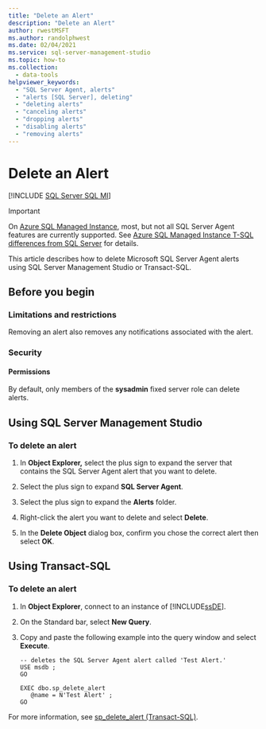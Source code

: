 ```yaml
---
title: "Delete an Alert"
description: "Delete an Alert"
author: rwestMSFT
ms.author: randolphwest
ms.date: 02/04/2021
ms.service: sql-server-management-studio
ms.topic: how-to
ms.collection:
  - data-tools
helpviewer_keywords:
  - "SQL Server Agent, alerts"
  - "alerts [SQL Server], deleting"
  - "deleting alerts"
  - "canceling alerts"
  - "dropping alerts"
  - "disabling alerts"
  - "removing alerts"
---
```


# Delete an Alert

[!INCLUDE [SQL Server SQL MI](../includes/applies-to-version/sql-asdbmi.md)]

> [!IMPORTANT]
> On [Azure SQL Managed Instance](/azure/sql-database/sql-database-managed-instance), most, but not all SQL Server Agent features are currently supported. See [Azure SQL Managed Instance T-SQL differences from SQL Server](/azure/sql-database/sql-database-managed-instance-transact-sql-information#sql-server-agent) for details.

This article describes how to delete Microsoft SQL Server Agent alerts using SQL Server Management Studio or Transact-SQL.

## <a name="BeforeYouBegin"></a>Before you begin

### <a name="Restrictions"></a>Limitations and restrictions

Removing an alert also removes any notifications associated with the alert.

### <a name="Security"></a>Security

#### <a name="Permissions"></a>Permissions

By default, only members of the **sysadmin** fixed server role can delete alerts.  

## <a name="SSMSProcedure"></a>Using SQL Server Management Studio

### To delete an alert

1. In **Object Explorer,** select the plus sign to expand the server that contains the SQL Server Agent alert that you want to delete.

2. Select the plus sign to expand **SQL Server Agent**.

3. Select the plus sign to expand the **Alerts** folder.

4. Right-click the alert you want to delete and select **Delete**.

5. In the **Delete Object** dialog box, confirm you chose the correct alert then select **OK**.

## <a name="TsqlProcedure"></a>Using Transact-SQL

### To delete an alert

1. In **Object Explorer**, connect to an instance of [!INCLUDE[ssDE](../includes/ssde-md.md)].

2. On the Standard bar, select **New Query**.  

3. Copy and paste the following example into the query window and select **Execute**.

    ```
    -- deletes the SQL Server Agent alert called 'Test Alert.'
    USE msdb ;
    GO
  
    EXEC dbo.sp_delete_alert
       @name = N'Test Alert' ;
    GO
    ```

For more information, see [sp_delete_alert (Transact-SQL)](/sql/relational-databases/system-stored-procedures/sp-delete-alert-transact-sql).
